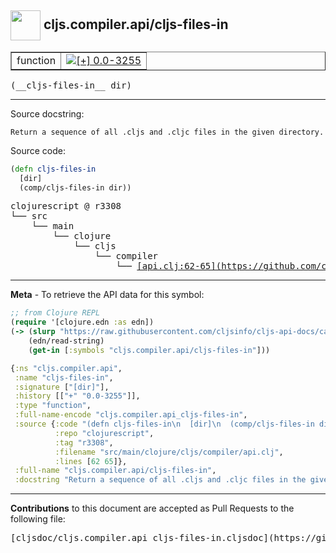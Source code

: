 ## <img width="48px" valign="middle" src="http://i.imgur.com/Hi20huC.png"> cljs.compiler.api/cljs-files-in

 <table border="1">
<tr>

<td>function</td>
<td><a href="https://github.com/cljsinfo/cljs-api-docs/tree/0.0-3255"><img valign="middle" alt="[+] 0.0-3255" src="https://img.shields.io/badge/+-0.0--3255-lightgrey.svg"></a> </td>
</tr>
</table>

 <samp>
(__cljs-files-in__ dir)<br>
</samp>

---




Source docstring:

```
Return a sequence of all .cljs and .cljc files in the given directory.
```

Source code:

```clj
(defn cljs-files-in
  [dir]
  (comp/cljs-files-in dir))
```

 <pre>
clojurescript @ r3308
└── src
    └── main
        └── clojure
            └── cljs
                └── compiler
                    └── <ins>[api.clj:62-65](https://github.com/clojure/clojurescript/blob/r3308/src/main/clojure/cljs/compiler/api.clj#L62-L65)</ins>
</pre>


---

__Meta__ - To retrieve the API data for this symbol:

```clj
;; from Clojure REPL
(require '[clojure.edn :as edn])
(-> (slurp "https://raw.githubusercontent.com/cljsinfo/cljs-api-docs/catalog/cljs-api.edn")
    (edn/read-string)
    (get-in [:symbols "cljs.compiler.api/cljs-files-in"]))
```

```clj
{:ns "cljs.compiler.api",
 :name "cljs-files-in",
 :signature ["[dir]"],
 :history [["+" "0.0-3255"]],
 :type "function",
 :full-name-encode "cljs.compiler.api_cljs-files-in",
 :source {:code "(defn cljs-files-in\n  [dir]\n  (comp/cljs-files-in dir))",
          :repo "clojurescript",
          :tag "r3308",
          :filename "src/main/clojure/cljs/compiler/api.clj",
          :lines [62 65]},
 :full-name "cljs.compiler.api/cljs-files-in",
 :docstring "Return a sequence of all .cljs and .cljc files in the given directory."}

```

---

__Contributions__ to this document are accepted as Pull Requests to the following file:

 <pre>
[cljsdoc/cljs.compiler.api_cljs-files-in.cljsdoc](https://github.com/cljsinfo/cljs-api-docs/blob/master/cljsdoc/cljs.compiler.api_cljs-files-in.cljsdoc)
</pre>

